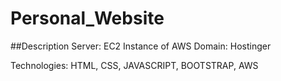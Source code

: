 # Personal_Website
##Description
Server: EC2 Instance of AWS
Domain: Hostinger

Technologies: HTML, CSS, JAVASCRIPT, BOOTSTRAP, AWS

